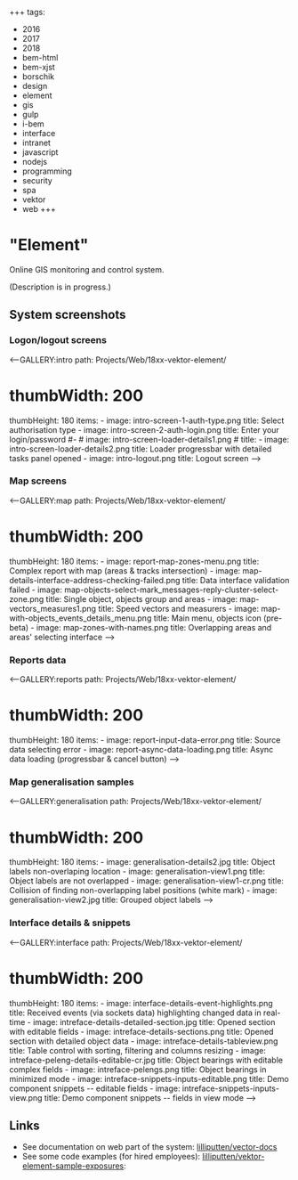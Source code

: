 +++
tags:
  - 2016
  - 2017
  - 2018
  - bem-html
  - bem-xjst
  - borschik
  - design
  - element
  - gis
  - gulp
  - i-bem
  - interface
  - intranet
  - javascript
  - nodejs
  - programming
  - security
  - spa
  - vektor
  - web
+++

# "Element"

Online GIS monitoring and control system.

(Description is in progress.)

## System screenshots

### Logon/logout screens

<--GALLERY:intro
  path: Projects/Web/18xx-vektor-element/
  # thumbWidth: 200
  thumbHeight: 180
  items:
    -
      image: intro-screen-1-auth-type.png
      title: Select authorisation type
    -
      image: intro-screen-2-auth-login.png
      title: Enter your login/password
    #-
    #  image: intro-screen-loader-details1.png
    #  title:
    -
      image: intro-screen-loader-details2.png
      title: Loader progressbar with detailed tasks panel opened
    -
      image: intro-logout.png
      title: Logout screen
-->

### Map screens

<--GALLERY:map
  path: Projects/Web/18xx-vektor-element/
  # thumbWidth: 200
  thumbHeight: 180
  items:
    -
      image: report-map-zones-menu.png
      title: Complex report with map (areas & tracks intersection)
    -
      image: map-details-interface-address-checking-failed.png
      title: Data interface validation failed
    -
      image: map-objects-select-mark_messages-reply-cluster-select-zone.png
      title: Single object, objects group and areas
    -
      image: map-vectors_measures1.png
      title: Speed vectors and measurers
    -
      image: map-with-objects_events_details_menu.png
      title: Main menu, objects icon (pre-beta)
    -
      image: map-zones-with-names.png
      title: Overlapping areas and areas' selecting interface
-->

### Reports data

<--GALLERY:reports
  path: Projects/Web/18xx-vektor-element/
  # thumbWidth: 200
  thumbHeight: 180
  items:
    -
      image: report-input-data-error.png
      title: Source data selecting error
    -
      image: report-async-data-loading.png
      title: Async data loading (progressbar & cancel button)
-->

### Map generalisation samples

<--GALLERY:generalisation
  path: Projects/Web/18xx-vektor-element/
  # thumbWidth: 200
  thumbHeight: 180
  items:
    -
      image: generalisation-details2.jpg
      title: Object labels non-overlaping location
    -
      image: generalisation-view1.png
      title: Object labels are not overlapped
    -
      image: generalisation-view1-cr.png
      title: Collision of finding non-overlapping label positions (white mark)
    -
      image: generalisation-view2.jpg
      title: Grouped object labels
-->

### Interface details & snippets

<--GALLERY:interface
  path: Projects/Web/18xx-vektor-element/
  # thumbWidth: 200
  thumbHeight: 180
  items:
    -
      image: interface-details-event-highlights.png
      title: Received events (via sockets data) highlighting changed data in real-time
    -
      image: intreface-details-detailed-section.jpg
      title: Opened section with editable fields
    -
      image: intreface-details-sections.png
      title: Opened section with detailed object data
    -
      image: intreface-details-tableview.png
      title: Table control with sorting, filtering and columns resizing
    -
      image: intreface-peleng-details-editable-cr.jpg
      title: Object bearings with editable complex fields
    -
      image: intreface-pelengs.png
      title: Object bearings in minimized mode
    -
      image: intreface-snippets-inputs-editable.png
      title: Demo component snippets -- editable fields
    -
      image: intreface-snippets-inputs-view.png
      title: Demo component snippets -- fields in view mode
-->

## Links

- See documentation on web part of the system: [lilliputten/vector-docs](https://github.com/lilliputten/vector-docs)
- See some code examples (for hired employees): [lilliputten/vektor-element-sample-exposures](https://github.com/lilliputten/vektor-element-sample-exposures):


